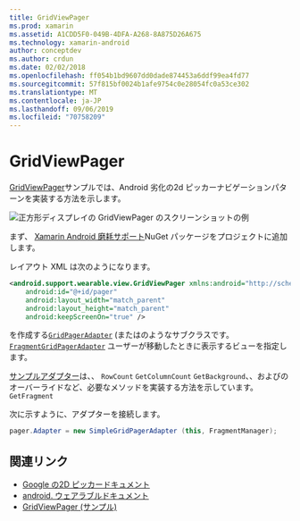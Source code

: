 ```yaml
---
title: GridViewPager
ms.prod: xamarin
ms.assetid: A1CDD5F0-049B-4DFA-A268-8A875D26A675
ms.technology: xamarin-android
author: conceptdev
ms.author: crdun
ms.date: 02/02/2018
ms.openlocfilehash: ff054b1bd9607dd0dade874453a6ddf99ea4fd77
ms.sourcegitcommit: 57f815bf0024b1afe9754c0e28054fc0a53ce302
ms.translationtype: MT
ms.contentlocale: ja-JP
ms.lasthandoff: 09/06/2019
ms.locfileid: "70758209"
---
```

# <a name="gridviewpager"></a>GridViewPager

[GridViewPager](https://docs.microsoft.com/samples/xamarin/monodroid-samples/wear-gridviewpager)サンプルでは、Android 劣化の2d ピッカーナビゲーションパターンを実装する方法を示します。

![正方形ディスプレイの GridViewPager のスクリーンショットの例](gridviewpager-images/gridviewpager.png)

まず、 [Xamarin Android 磨耗サポート](https://www.nuget.org/packages/Xamarin.Android.Wear/)NuGet パッケージをプロジェクトに追加します。

レイアウト XML は次のようになります。

```xml
<android.support.wearable.view.GridViewPager xmlns:android="http://schemas.android.com/apk/res/android"
    android:id="@+id/pager"
    android:layout_width="match_parent"
    android:layout_height="match_parent"
    android:keepScreenOn="true" />
```

を作成する[`GridPagerAdapter`](https://developer.android.com/reference/android/support/wearable/view/GridPagerAdapter.html)
(またはのようなサブクラスです。[`FragmentGridPagerAdapter`](https://developer.android.com/reference/android/support/wearable/view/FragmentGridPagerAdapter.html)
ユーザーが移動したときに表示するビューを指定します。

[サンプルアダプター](https://github.com/xamarin/monodroid-samples/blob/master/wear/GridViewPager/GridViewPager/SimpleGridPagerAdapter.cs)は、、 `RowCount` `GetColumnCount` `GetBackground`、、およびのオーバーライドなど、必要なメソッドを実装する方法を示しています。`GetFragment`

次に示すように、アダプターを接続します。

```csharp
pager.Adapter = new SimpleGridPagerAdapter (this, FragmentManager);
```

## <a name="related-links"></a>関連リンク

- [Google の2D ピッカードキュメント](https://developer.android.com/training/wearables/ui/2d-picker.html)
- [android. ウェアラブルドキュメント](https://developer.android.com/reference/android/support/wearable/view/package-summary.html)
- [GridViewPager (サンプル)](https://docs.microsoft.com/samples/xamarin/monodroid-samples/wear-gridviewpager)
